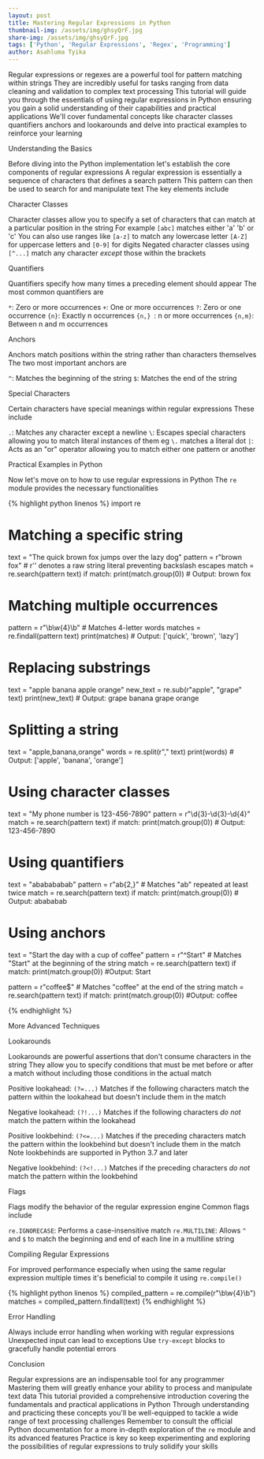 ```yaml
---
layout: post
title: Mastering Regular Expressions in Python
thumbnail-img: /assets/img/ghsyQrF.jpg
share-img: /assets/img/ghsyQrF.jpg
tags: ['Python', 'Regular Expressions', 'Regex', 'Programming']
author: Asahluma Tyika
---
```



Regular expressions or regexes are a powerful tool for pattern matching within strings They are incredibly useful for tasks ranging from data cleaning and validation to complex text processing  This tutorial will guide you through the essentials of using regular expressions in Python ensuring you gain a solid understanding of their capabilities and practical applications  We'll cover fundamental concepts like character classes quantifiers anchors and lookarounds and delve into practical examples to reinforce your learning


Understanding the Basics


Before diving into the Python implementation let's establish the core components of regular expressions A regular expression is essentially a sequence of characters that defines a search pattern This pattern can then be used to search for and manipulate text  The key elements include


Character Classes


Character classes allow you to specify a set of characters that can match at a particular position in the string For example `[abc]` matches either 'a' 'b' or 'c'  You can also use ranges like `[a-z]` to match any lowercase letter `[A-Z]` for uppercase letters and `[0-9]` for digits  Negated character classes using `[^...]` match any character *except* those within the brackets


Quantifiers


Quantifiers specify how many times a preceding element should appear  The most common quantifiers are


`*`: Zero or more occurrences
`+`: One or more occurrences
`?`: Zero or one occurrence
`{n}`: Exactly n occurrences
`{n,} `: n or more occurrences
`{n,m}`: Between n and m occurrences


Anchors


Anchors match positions within the string rather than characters themselves The two most important anchors are


`^`: Matches the beginning of the string
`$`: Matches the end of the string


Special Characters


Certain characters have special meanings within regular expressions These include


`.`: Matches any character except a newline
`\`: Escapes special characters allowing you to match literal instances of them eg `\.` matches a literal dot
`|`: Acts as an "or" operator allowing you to match either one pattern or another


Practical Examples in Python


Now let's move on to how to use regular expressions in Python The `re` module provides the necessary functionalities


{% highlight python linenos %}
import re

# Matching a specific string
text = "The quick brown fox jumps over the lazy dog"
pattern = r"brown fox"  # r'' denotes a raw string literal preventing backslash escapes
match = re.search(pattern text)
if match:
    print(match.group(0)) # Output: brown fox

# Matching multiple occurrences
pattern = r"\b\w{4}\b" # Matches 4-letter words
matches = re.findall(pattern text)
print(matches) # Output: ['quick', 'brown', 'lazy']

# Replacing substrings
text = "apple banana apple orange"
new_text = re.sub(r"apple", "grape" text)
print(new_text) # Output: grape banana grape orange

# Splitting a string
text = "apple,banana,orange"
words = re.split(r"," text)
print(words) # Output: ['apple', 'banana', 'orange']

# Using character classes
text = "My phone number is 123-456-7890"
pattern = r"\d{3}-\d{3}-\d{4}"
match = re.search(pattern text)
if match:
    print(match.group(0)) # Output: 123-456-7890


# Using quantifiers
text = "ababababab"
pattern = r"ab{2,}" # Matches "ab" repeated at least twice
match = re.search(pattern text)
if match:
    print(match.group(0)) # Output: abababab

# Using anchors
text = "Start the day with a cup of coffee"
pattern = r"^Start" # Matches "Start" at the beginning of the string
match = re.search(pattern text)
if match:
    print(match.group(0)) #Output: Start

pattern = r"coffee$" # Matches "coffee" at the end of the string
match = re.search(pattern text)
if match:
    print(match.group(0)) #Output: coffee


{% endhighlight %}


More Advanced Techniques


Lookarounds


Lookarounds are powerful assertions that don't consume characters in the string They allow you to specify conditions that must be met before or after a match without including those conditions in the actual match


Positive lookahead: `(?=...)`  Matches if the following characters match the pattern within the lookahead but doesn't include them in the match

Negative lookahead: `(?!...)` Matches if the following characters *do not* match the pattern within the lookahead

Positive lookbehind: `(?<=...)` Matches if the preceding characters match the pattern within the lookbehind but doesn't include them in the match  Note lookbehinds are supported in Python 3.7 and later

Negative lookbehind: `(?<!...)` Matches if the preceding characters *do not* match the pattern within the lookbehind


Flags


Flags modify the behavior of the regular expression engine Common flags include


`re.IGNORECASE`: Performs a case-insensitive match
`re.MULTILINE`: Allows `^` and `$` to match the beginning and end of each line in a multiline string


Compiling Regular Expressions


For improved performance especially when using the same regular expression multiple times it's beneficial to compile it using `re.compile()`


{% highlight python linenos %}
compiled_pattern = re.compile(r"\b\w{4}\b")
matches = compiled_pattern.findall(text)
{% endhighlight %}



Error Handling


Always include error handling when working with regular expressions  Unexpected input can lead to exceptions  Use `try-except` blocks to gracefully handle potential errors


Conclusion


Regular expressions are an indispensable tool for any programmer  Mastering them will greatly enhance your ability to process and manipulate text data This tutorial provided a comprehensive introduction covering the fundamentals and practical applications in Python  Through understanding and practicing these concepts you'll be well-equipped to tackle a wide range of text processing challenges Remember to consult the official Python documentation for a more in-depth exploration of the `re` module and its advanced features  Practice is key so keep experimenting and exploring the possibilities of regular expressions to truly solidify your skills
